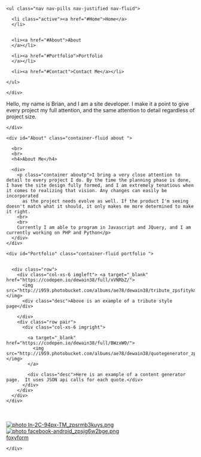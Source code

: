 <head>
<link rel="stylesheet" type="text/css" href="Portfolio/portfolio.css"> 
<script type="text/javascript" src="Portfolio/portfolio.js"></script>
</head>
<body class="container-fluid">
  <!-- <div id="navbar1">-->
  <nav id="topNav">

    <ul class="nav nav-pills nav-justified nav-fluid">

      <li class="active"><a href="#Home">Home</a>
      </li>


      <li><a href="#About">About
      </a></li>

      <li><a href="#Portfolio">Portfolio
      </a></li>

      <li><a href="#Contact">Contact Me</a></li>

    </ul>

    </div>
  </nav>
  <div id="page">
    <div class="container-fluid home">
      <a id="Home"></a>
      <div class="container-fluid">
        <div class="col-xs-8 col-xs-offset-4 hometext"> Hello, my name is Brian, and I am a site developer. I make it a point to give every project my full attention, and the same attention to detail regardless of project size.
        </div>
      </div>


    </div>

    <div id="About" class="container-fluid about ">

      <br>
      <br>
      <h4>About Me</h4>

      <div>
        <p class="container aboutp">I bring a very close attention to detail to every project I do. By the time the planning phase is done, I have the site design fully formed, and I am extremely tenatious when it comes to realizing that vision. Any changes can easily be incorporated
          as the project needs evolve as well. If the product I'm seeing doesn't match what it should, it only makes me more determined to make it right.
        <br>
        <br>
        Currently I am able to program in Javascript and JQuery, and I am currently working on PHP and Python</p>
      </div>
    </div>

    <div id="Portfolio" class="container-fluid portfolio ">


      <div class="row">
        <div class="col-xs-6 imgleft"> <a target="_blank" href="https://codepen.io/dewain38/full/xVNRbZ/">
          <img src="http://i959.photobucket.com/albums/ae78/dewain38/tribute_zpsfitykmxl.png"></img>
          <div class="desc">Above is an example of a tribute style page</div>

        </div>
        <div class="row pair">
          <div class="col-xs-6 imgright">

            <a target="_blank" href="https://codepen.io/dewain38/full/BWzxWO/">
              <img src="http://i959.photobucket.com/albums/ae78/dewain38/quotegenerator_zpsmhviqsnh.png"></img>
            </a>

            <div class="desc">Here is an example of a content generator page.  It uses JSON api calls for each quote.</div>
          </div>
        </div>
      </div>
    </div>
  </div>

  <div id="Contact" class="container contact ">
    <br>
    <br>
    <div class="row">
      <div class="col-xs-2">
        <a  href="https://www.linkedin.com/in/brian-hawkins-44752b5
" target="_blank"><img class= "thumbs" src="http://i959.photobucket.com/albums/ae78/dewain38/In-2C-94px-TM_zpsrmb3kuys.png" border="0" alt=" photo In-2C-94px-TM_zpsrmb3kuys.png"/></a>
      </div>
      <div class="col-xs-2">
        <a href="https://www.facebook.com/dewain38" target="_blank"><img class="thumbs" src="http://i959.photobucket.com/albums/ae78/dewain38/facebook-android_zpsjg6w2bge.png" border="0" alt=" photo facebook-android_zpsjg6w2bge.png"/></a>
      </div>
      <div class="col-xs-6 col-xs-offset-2">
    <!-- Do not change the code! -->
<a id="foxyform_embed_link_874300" href="http://www.foxyform.com/">foxyform</a>
<script type="text/javascript">
(function(d, t){
   var g = d.createElement(t),
       s = d.getElementsByTagName(t)[0];
   g.src = "http://www.foxyform.com/js.php?id=874300&sec_hash=3a0649161d3&width=350px";
   s.parentNode.insertBefore(g, s);
}(document, "script"));
</script>
<!-- Do not change the code! -->
      </div>

    </div>
  </div>
          
</body>
<footer>
</footer>
